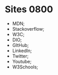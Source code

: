 # Sites 0800

- MDN;
- Stackoverflow;
- W3C; 
- DIO;
- GItHub;
- LinkedIn;
- Twitter;
- Youtube;
- W3Schools;